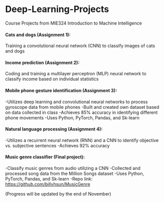 # Deep-Learning-Projects
Course Projects from MIE324 Introduction to Machine Intelligence


#### Cats and dogs (Assignment 1):
Training a convolutional neural network (CNN) to classify images of cats and dogs

#### Income prediction (Assignment 2):
Coding and training a multilayer perceptron (MLP) neural network to classify income based on individual statistics

#### Mobile phone gesture identification (Assignment 3):
-Utilizes deep learning and convolutional neural networks to process gyroscope data from mobile phones
-Built and created own dataset based on data collected in class
-Achieves 85% accuracy in identifying different phone movements
-Uses Python, PyTorch, Pandas, and Sk-learn

#### Natural language processing (Assignment 4):
-Utilizes a recurrent neural network (RNN) and a CNN to identify objective vs. subjective sentences
-Achieves 92% accuracy

#### Music genre classifier (Final project):
-Classify music genres from audio utilizing a CNN
-Collected and processed song data from the Million Songs dataset
-Uses Python, PyTorch, Pandas, and Sk-learn
-Repo link: https://github.com/billyhsun/MusicGenre

(Progress will be updated by the end of November)
